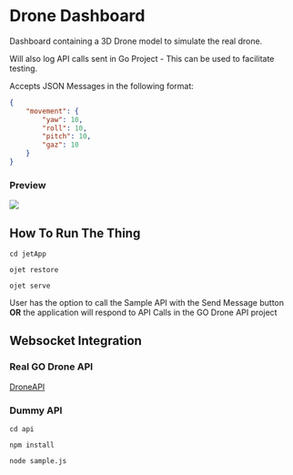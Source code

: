 # Drone Dashboard 
Dashboard containing a 3D Drone model to simulate the real drone.

Will also log API calls sent in Go Project - This can be used to facilitate testing.

Accepts JSON Messages in the following format:
```json
{
    "movement": {
        "yaw": 10,
        "roll": 10,
        "pitch": 10,
        "gaz": 10
    }
}
```

### Preview

<img src="Dashboard_Preview.gif"></img>

## How To Run The Thing
```
cd jetApp

ojet restore

ojet serve
```

User has the option to call the Sample API with the Send Message button **OR** the application will respond to API Calls in the GO Drone API project

## Websocket Integration

### Real GO Drone API
[DroneAPI](https://github.com/oracledeveloperslondon/droneAPI)

### Dummy API
```
cd api

npm install

node sample.js
```
